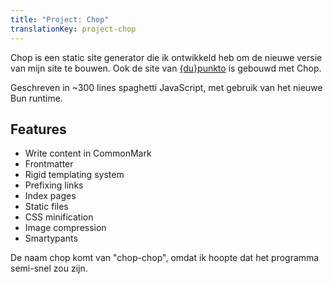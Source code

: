 ```yaml
---
title: "Project: Chop"
translationKey: project-chop
---
```


Chop is een static site generator die ik ontwikkeld heb om de nieuwe versie van mijn site te bouwen. Ook de site van [{du}punkto](https://dupunkto.org) is gebouwd met Chop.

Geschreven in ~300 lines spaghetti JavaScript, met gebruik van het nieuwe Bun runtime.

## Features

-   Write content in CommonMark
-   Frontmatter
-   Rigid templating system
-   Prefixing links
-   Index pages
-   Static files
-   CSS minification
-   Image compression
-   Smartypants

De naam chop komt van "chop-chop", omdat ik hoopte dat het programma semi-snel zou zijn.

